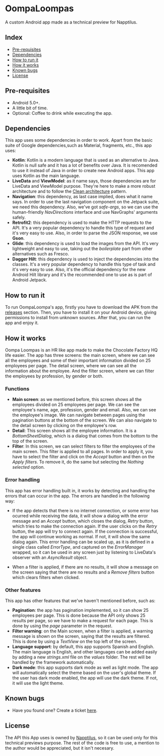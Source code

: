 # OompaLoompas
A custom Android app made as a technical preview for Napptilus.

## Index
* [Pre-requisites](https://github.com/Wikijito7/OompaLoompas#pre-requisites)
* [Dependencies](https://github.com/Wikijito7/OompaLoompas#dependencies)
* [How to run it](https://github.com/Wikijito7/OompaLoompas#how-to-run-it)
* [How it works](https://github.com/Wikijito7/OompaLoompas#how-it-works)
* [Known bugs](https://github.com/Wikijito7/OompaLoompas#known-bugs)
* [License](https://github.com/Wikijito7/OompaLoompas#license)

## Pre-requisites
* Android 5.0+.
* A little bit of time.
* Optional: Coffee to drink while executing the app.


## Dependencies
This app uses some dependencies in order to work. Apart from the basic suite of Google dependencies,such as Material, fragments, etc., this app uses:

* **Kotlin**: Kotlin is a modern language that is used as an alternative to Java. Kotlin is null safe and it has a lot of benefits over Java. It is recomended to use it instead of Java in order to create new Android apps. This app uses Kotlin as the main language.
* **LiveData** and **ViewModel**: as it name says, those dependencies are for  LiveData and ViewModel purpose. They're here to make a more robust architecture and to follow the [Clean architecture](https://blog.cleancoder.com/uncle-bob/2012/08/13/the-clean-architecture.html) pattern.
* **Navigation**: this dependency, as last case implied, does what it name says. In order to use the last navigation component on the Jetpack suite, we need this dependency. Also, we've got _safe-args_, so we can use the human-friendly _NavDirections_ interface and use NavGraphs' arguments safely.
* **Retrofit2**: this dependency is used to make the HTTP requests to the API. It's a very popular dependency to handle this type of request and it's very easy to use. Also, in order to parse the JSON response, we use **Gson**.
* **Glide**: this dependency is used to load the images from the API. It's very lightweight and easy to use, taking out the _boilerplate_ part from other alternatives such as Fresco.
* **Dagger Hilt**: this dependency is used to inject the dependencies into the classes. It's a very popular dependency to handle this type of task and it's very easy to use. Also, it's the official dependency for the new Android Hilt library and it's the recommended one to use as is part of Android Jetpack.

## How to run it
To run OompaLoompa's app, firstly you have to download the APK from the [releases](https://github.com/Wikijito7/OompaLoompas/releases) section. Then, you have to install it on your Android device, giving permissions to install from unknown sources. After that, you can run the app and enjoy it.

## How it works
Oompa Loompas is an HR like app made to make the Chocolate Factory HQ life easier. The app has three screens: the main screen, where we can see all the employees and some of their important information divided on 25 employees per page. The detail screen, where we can see all the information about the employee. And the filter screen, where we can filter the employees by profession, by gender or both.

### Functions
* **Main screen**: as we mentioned before, this screen shows all the employees divided on 25 employees per page. We can see the employee's name, age, profession, gender and email. Also, we can see the employee's image. We can navigate between pages using the pagination buttons at the bottom of the screen. We can also navigate to the detail screen by clicking on the employee's row.
* **Detail**: This screen shows all the employee information. It is a _BottomSheetDialog_, which is a dialog that comes from the bottom to the top of the screen.
* **Filter**: In this screen, we can select filters to filter the employees of the main screen. This filter is applied to all pages. In order to apply it, you have to select the filter and click on the _Accept_ button and then on the _Apply filters_. To remove it, do the same but selecting the _Nothing selected_ option.


### Error handling
This app has error handling built in, it works by detecting and handling the errors that can occur in the app. The errors are handled in the following way:

* If the app detects that there is no internet connection, or some error has ocurred while receiving the data, it will show a dialog with the error message and an _Accept_ button, which closes the dialog, _Retry_ button, which tries to make the connection again. If the user clicks on the _Retry_ button, the app will try to connect again. If the connection is successful, the app will continue working as normal. If not, it will show the same dialog again. This error handling can be scaled up, as it is defined in a single class called _ErrorType_, and captured on the _ErrorManager_ wrapped, so it can be used in any screen just by listening to LiveData's observer with an _AsyncResult_ object.

* When a filter is applied, if there are no results, it will show a message on the screen saying that there are no results and a _Remove filters_ button which clears filters when clicked.

### Other features
This app has other features that we've haven't mentioned before, such as:
* **Pagination**: the app has pagination implemented, so it can show 25 employees per page. This is done because the API only shows 25 results per page, so we have to make a request for each page. This is done by using the _page_ parameter in the request.
* **Filter warning**: on the Main screen, when a filter is applied, a warning message is shown on the screen, saying that the results are filtered. This is done by using a _TextView_ on the top left of the screen.
* **Language support**: by default, this app supports Spanish and English. The main language is English, and other languages can be added easily by adding a new _strings.xml_ file on the _values_ folder. The rest will be handled by the framework automatically.
* **Dark mode**: this app supports dark mode as well as light mode. The app will automatically select the theme based on the user's global theme. If the user has dark mode enabled, the app will use the dark theme. If not, it will use the light theme.

## Known bugs
* Have you found one? Create a ticket [here](https://github.com/Wikijito7/OompaLoompas/issues).

## License
The API this App uses is owned by [Napptilus](https://napptilus.com/), so it can be used only for this technical previews purpose. The rest of the code is free to use, a mention to the author would be appreciated, but it isn't necesary.